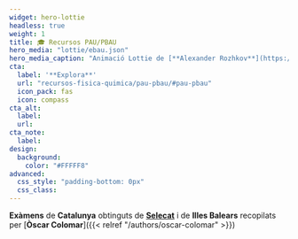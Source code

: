 ```yaml
---
widget: hero-lottie
headless: true
weight: 1
title: 🎓 Recursos PAU/PBAU
hero_media: "lottie/ebau.json"
hero_media_caption: "Animació Lottie de [**Alexander Rozhkov**](https://lottiefiles.com/30304-back-to-school)"
cta:
  label: '**Explora**'
  url: "recursos-fisica-quimica/pau-pbau/#pau-pbau"
  icon_pack: fas
  icon: compass
cta_alt:
  label: 
  url:
cta_note:
  label:
design:
  background:
    color: "#FFFFF8"
advanced:
  css_style: "padding-bottom: 0px"
  css_class: 
---
```


**Exàmens** de **Catalunya** obtinguts de [**Selecat**](https://www.selecat.cat) i de **Illes Balears** recopilats per [**Òscar Colomar**]({{< relref "/authors/oscar-colomar" >}})